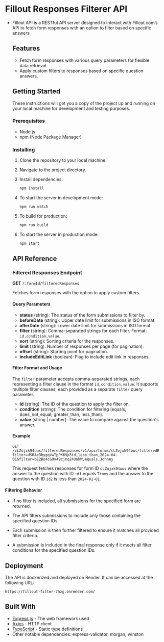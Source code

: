 # Fillout Responses Filterer API

- Fillout API is a RESTful API server designed to interact with Fillout.com’s API to fetch form responses with an option to filter based on specific answers.

  ## Features

    - Fetch form responses with various query parameters for flexible data retrieval.
    - Apply custom filters to responses based on specific question answers.

  ## Getting Started

  These instructions will get you a copy of the project up and running on your local machine for development and testing purposes.

  ### Prerequisites

    - Node.js
    - npm (Node Package Manager)

  ### Installing

    1. Clone the repository to your local machine.

    2. Navigate to the project directory.

    3. Install dependencies:

       ```bash
       npm install
       ```

    4. To start the server in development mode:

       ```bash
       npm run watch
       ```

    5. To build for production:

       ```bash
       npm run build
       ```

    6. To start the server in production mode:

       ```bash
       npm start
       ```

  ## API Reference

  ### Filtered Responses Endpoint

  **GET** `/:formId/filteredResponses`

  Fetches form responses with the option to apply custom filters.

  #### Query Parameters

    - **status** (string): The status of the form submissions to filter by.
    - **beforeDate** (string): Upper date limit for submissions in ISO format.
    - **afterDate** (string): Lower date limit for submissions in ISO format.
    - **filter** (string): Comma-separated strings for each filter. Format: `id,condition,value`.
    - **sort** (string): Sorting criteria for the responses.
    - **limit** (string): Number of responses per page (for pagination).
    - **offset** (string): Starting point for pagination.
    - **includeEditLink** (boolean): Flag to include edit link in responses.

  #### Filter Format and Usage

  The `filter` parameter accepts comma-separated strings, each representing a filter clause in the format `id,condition,value`. It supports multiple filter clauses, each provided as a separate `filter` query parameter.

    - **id** (string): The ID of the question to apply the filter on.
    - **condition** (string): The condition for filtering (equals, does_not_equal, greater_than, less_than).
    - **value** (string | number): The value to compare against the question's answer.

  #### Example

  ```http
  GET /cLZojxk94ous/filteredResponses/v1/api/forms/cLZojxk94ous/filteredResponses?filter=dSRAe3hygqVwTpPK69p5td,less_than,2024-04-01&filter=bE2Bo4cGUv49cjnqZ4UnkW,equals,Johnny
  ```

  This request fetches responses for form ID `cLZojxk94ous` where the answer to the question with ID `id1` equals `Timmy` and the answer to the question with ID `id2` is less than `2024-01-01`.



#### Filtering Behavior

- If no filter is included, all submissions for the specified form are returned.

- The API filters submissions to include only those containing the specified question IDs.
- Each submission is then further filtered to ensure it matches all provided filter criteria.
- A submission is included in the final response only if it meets all filter conditions for the specified question IDs.

## Deployment

The API is dockerized and deployed on Render. It can be accessed at the following URL:

```http
https://fillout-filter-7hzg.onrender.com/
```

## Built With

- [Express.js](https://expressjs.com/) - The web framework used
- [Axios](https://axios-http.com/) - HTTP client
- [TypeScript](https://www.typescriptlang.org/) - Static type definitions
- Other notable dependencies: express-validator, morgan, winston
